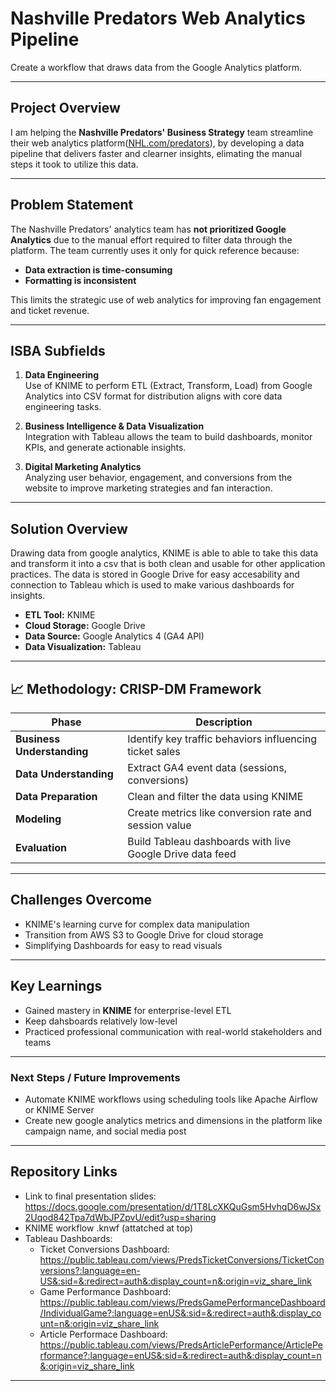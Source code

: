 # Nashville Predators Web Analytics Pipeline 

Create a workflow that draws data from the Google Analytics platform.

---

##  Project Overview

I am helping the **Nashville Predators' Business Strategy** team streamline their web analytics platform([NHL.com/predators](https://NHL.com/predators)), by developing a data pipeline that delivers faster and clearner insights, elimating the manual steps it took to utilize this data.


---

##  Problem Statement

The Nashville Predators' analytics team has **not prioritized Google Analytics** due to the manual effort required to filter data through the platform. The team currently uses it only for quick reference because:
- **Data extraction is time-consuming**
- **Formatting is inconsistent**

This limits the strategic use of web analytics for improving fan engagement and ticket revenue.

---

##  ISBA Subfields

1. **Data Engineering**  
   Use of KNIME to perform ETL (Extract, Transform, Load) from Google Analytics into CSV format for distribution aligns with core data engineering tasks.

2. **Business Intelligence & Data Visualization**  
   Integration with Tableau allows the team to build dashboards, monitor KPIs, and generate actionable insights.

3. **Digital Marketing Analytics**  
   Analyzing user behavior, engagement, and conversions from the website to improve marketing strategies and fan interaction.

---

## Solution Overview 

Drawing data from google analytics, KNIME is able to able to take this data and transform it into a csv that is both clean and usable for other application practices. The data is stored in Google Drive for easy accesability and connection to Tableau which is used to make various dashboards for insights. 


- **ETL Tool:** KNIME
- **Cloud Storage:** Google Drive
- **Data Source:** Google Analytics 4 (GA4 API)
- **Data Visualization:** Tableau


---

## 📈 Methodology: CRISP-DM Framework

| Phase                | Description                                                       |
|---------------------|-------------------------------------------------------------------|
| **Business Understanding** | Identify key traffic behaviors influencing ticket sales          |
| **Data Understanding**     | Extract GA4 event data (sessions, conversions)                |
| **Data Preparation**       | Clean and filter the data using KNIME                        |
| **Modeling**               | Create metrics like conversion rate and session value        |
| **Evaluation**             | Build Tableau dashboards with live Google Drive data feed              |


---

##  Challenges Overcome

- KNIME's learning curve for complex data manipulation
- Transition from AWS S3 to Google Drive for cloud storage
- Simplifying Dashboards for easy to read visuals 


---

##  Key Learnings

- Gained mastery in **KNIME** for enterprise-level ETL
- Keep dahsboards relatively low-level
- Practiced professional communication with real-world stakeholders and teams

---

### Next Steps / Future Improvements

- Automate KNIME workflows using scheduling tools like Apache Airflow or KNIME Server
- Create new google analytics metrics and dimensions in the platform like campaign name, and social media post

---

##  Repository Links 
- Link to final presentation slides: https://docs.google.com/presentation/d/1T8LcXKQuGsm5HvhqD6wJSx2Uqod842Tpa7dWbJPZpvU/edit?usp=sharing
- KNIME workflow .knwf (attatched at top)
- Tableau Dashboards:
     - Ticket Conversions Dashboard: https://public.tableau.com/views/PredsTicketConversions/TicketConversions?:language=en-US&:sid=&:redirect=auth&:display_count=n&:origin=viz_share_link
     - Game Performance Dashboard: https://public.tableau.com/views/PredsGamePerformanceDashboard/IndividualGame?:language=enUS&:sid=&:redirect=auth&:display_count=n&:origin=viz_share_link
     - Article Performace Dashboard: https://public.tableau.com/views/PredsArticlePerformance/ArticlePerformance?:language=enUS&:sid=&:redirect=auth&:display_count=n&:origin=viz_share_link


---

